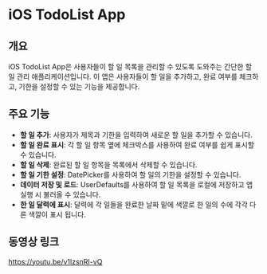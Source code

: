 # iOS TodoList App

## 개요

iOS TodoList App은 사용자들이 할 일 목록을 관리할 수 있도록 도와주는 간단한 할 일 관리 애플리케이션입니다. 이 앱은 사용자들이 할 일을 추가하고, 완료 여부를 체크하고, 기한을 설정할 수 있는 기능을 제공합니다. 

## 주요 기능

- **할 일 추가**: 사용자가 제목과 기한을 입력하여 새로운 할 일을 추가할 수 있습니다.
- **할 일 완료 표시**: 각 할 일 항목 옆에 체크박스를 사용하여 완료 여부를 쉽게 표시할 수 있습니다.
- **할 일 삭제**: 완료된 할 일 항목을 목록에서 삭제할 수 있습니다.
- **할 일 기한 설정**: DatePicker를 사용하여 할 일의 기한을 설정할 수 있습니다.
- **데이터 저장 및 로드**: UserDefaults를 사용하여 할 일 목록을 로컬에 저장하고 앱 실행 시 불러올 수 있습니다.
- **한 일 달력에 표시**: 달력에 각 일들을 완료한 날짜 밑에 색깔로 한 일의 수에 각각 다른 색깔이 표시 됩니다.

## 동영상 링크

https://youtu.be/v1lzsnRI-vQ



